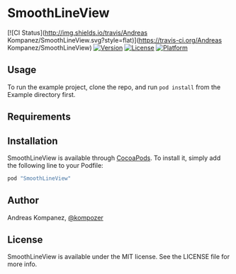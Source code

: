 # SmoothLineView

[![CI Status](http://img.shields.io/travis/Andreas Kompanez/SmoothLineView.svg?style=flat)](https://travis-ci.org/Andreas Kompanez/SmoothLineView)
[![Version](https://img.shields.io/cocoapods/v/SmoothLineView.svg?style=flat)](http://cocoapods.org/pods/SmoothLineView)
[![License](https://img.shields.io/cocoapods/l/SmoothLineView.svg?style=flat)](http://cocoapods.org/pods/SmoothLineView)
[![Platform](https://img.shields.io/cocoapods/p/SmoothLineView.svg?style=flat)](http://cocoapods.org/pods/SmoothLineView)

## Usage

To run the example project, clone the repo, and run `pod install` from the Example directory first.

## Requirements

## Installation

SmoothLineView is available through [CocoaPods](http://cocoapods.org). To install
it, simply add the following line to your Podfile:

```ruby
pod "SmoothLineView"
```

## Author

Andreas Kompanez, [@kompozer](https://twitter.com/kompozer)

## License

SmoothLineView is available under the MIT license. See the LICENSE file for more info.
